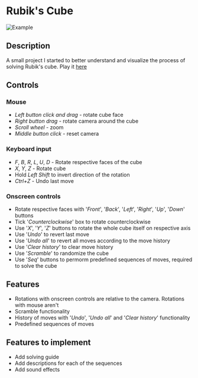 # Rubik's Cube

![Example](https://i.imgur.com/pBtl9xb.gif)

## Description

A small project I started to better understand and visualize the process of solving Rubik's cube. Play it [here](https://deyama.itch.io/rubik)

## Controls

### Mouse

- _Left button click and drag_ - rotate cube face
- _Right button drag_ - rotate camera around the cube
- _Scroll wheel_ - zoom
- _Middle button click_ - reset camera

### Keyboard input

- _F_, _B_, _R_, _L_, _U_, _D_ - Rotate respective faces of the cube
- _X_, _Y_, _Z_ - Rotate cube
- Hold _Left Shift_ to invert direction of the rotation
- _Ctrl+Z_ - Undo last move

### Onscreen controls

- Rotate respective faces with '_Front_', '_Back_', '_Left_', '_Right_', '_Up_', '_Down_' buttons
- Tick '_Counterclockwise_' box to rotate counterclockwise
- Use '_X_', '_Y_', '_Z_' buttons to rotate the whole cube itself on respective axis
- Use '_Undo_' to revert last move
- Use '_Undo all_' to revert all moves according to the move history
- Use '_Clear history_' to clear move history
- Use '_Scramble_' to randomize the cube
- Use '_Seq_' buttons to permorm predefined sequences of moves, required to solve the cube 

## Features

- Rotations with onscreen controls are relative to the camera. Rotations with mouse aren't
- Scramble functionality
- History of moves with '_Undo_', '_Undo all_' and '_Clear history_' functionality
- Predefined sequences of moves

## Features to implement

- Add solving guide
- Add descriptions for each of the sequences
- Add sound effects
